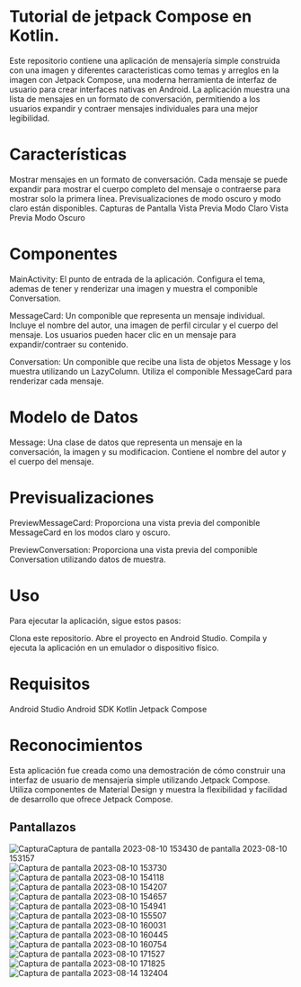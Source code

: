 # Tutorial de jetpack Compose en Kotlin.
Este repositorio contiene una aplicación de mensajería simple construida con  una imagen y diferentes caracteristicas como temas y arreglos en la imagen con Jetpack Compose, una moderna herramienta de interfaz de usuario para crear interfaces nativas en Android. La aplicación muestra una lista de mensajes en un formato de conversación, permitiendo a los usuarios expandir y contraer mensajes individuales para una mejor legibilidad.

# Características
Mostrar mensajes en un formato de conversación.
Cada mensaje se puede expandir para mostrar el cuerpo completo del mensaje o contraerse para mostrar solo la primera línea.
Previsualizaciones de modo oscuro y modo claro están disponibles.
Capturas de Pantalla
Vista Previa Modo Claro
Vista Previa Modo Oscuro

# Componentes
MainActivity: El punto de entrada de la aplicación. Configura el tema, ademas de tener y renderizar una imagen y muestra el componible Conversation.

MessageCard: Un componible que representa un mensaje individual. Incluye el nombre del autor, una imagen de perfil circular y el cuerpo del mensaje. Los usuarios pueden hacer clic en un mensaje para expandir/contraer su contenido.

Conversation: Un componible que recibe una lista de objetos Message y los muestra utilizando un LazyColumn. Utiliza el componible MessageCard para renderizar cada mensaje.

# Modelo de Datos
Message: Una clase de datos que representa un mensaje en la conversación, la imagen y su modificacion. Contiene el nombre del autor y el cuerpo del mensaje.

# Previsualizaciones
PreviewMessageCard: Proporciona una vista previa del componible MessageCard en los modos claro y oscuro.

PreviewConversation: Proporciona una vista previa del componible Conversation utilizando datos de muestra.

# Uso
Para ejecutar la aplicación, sigue estos pasos:

Clona este repositorio.
Abre el proyecto en Android Studio.
Compila y ejecuta la aplicación en un emulador o dispositivo físico.

# Requisitos
Android Studio 
Android SDK 
Kotlin 
Jetpack Compose 

# Reconocimientos
Esta aplicación fue creada como una demostración de cómo construir una interfaz de usuario de mensajería simple utilizando Jetpack Compose. Utiliza componentes de Material Design y muestra la flexibilidad y facilidad de desarrollo que ofrece Jetpack Compose.

## Pantallazos 
![Captura![Captura de pantalla 2023-08-10 153430](https://github.com/MORELO-23-05/MyApplicationM2687340/assets/127150027/4d2843e7-f015-4fa3-afd5-e7f60b8dc61f)
 de pantalla 2023-08-10 153157](https://github.com/MORELO-23-05/MyApplicationM2687340/assets/127150027/84603f96-8e78-44bd-b1ba-c9a9dfb17574)
![Captura de pantalla 2023-08-10 153730](https://github.com/MORELO-23-05/MyApplicationM2687340/assets/127150027/5e65d3e2-a759-4646-bfeb-94333a6b7535)
![Captura de pantalla 2023-08-10 154118](https://github.com/MORELO-23-05/MyApplicationM2687340/assets/127150027/fcb0fd51-e7a9-45b2-a7b3-14a14ef2f294)
![Captura de pantalla 2023-08-10 154207](https://github.com/MORELO-23-05/MyApplicationM2687340/assets/127150027/52cafa8c-9810-4083-81f9-a6aa34f1646b)
![Captura de pantalla 2023-08-10 154657](https://github.com/MORELO-23-05/MyApplicationM2687340/assets/127150027/f0f97d28-b97b-42db-9f6b-a7643e340e0c)
![Captura de pantalla 2023-08-10 154941](https://github.com/MORELO-23-05/MyApplicationM2687340/assets/127150027/bab38f19-48ff-4751-b0b1-f2b95f47dd59)
![Captura de pantalla 2023-08-10 155507](https://github.com/MORELO-23-05/MyApplicationM2687340/assets/127150027/809e37a1-fb9c-4294-935d-6ca025a77e3b)
![Captura de pantalla 2023-08-10 160031](https://github.com/MORELO-23-05/MyApplicationM2687340/assets/127150027/16d40c01-e9b2-4448-80d7-315520fe91ab)
![Captura de pantalla 2023-08-10 160445](https://github.com/MORELO-23-05/MyApplicationM2687340/assets/127150027/a11d32a3-cb4a-4a12-b6fc-9d63e0401072)
![Captura de pantalla 2023-08-10 160754](https://github.com/MORELO-23-05/MyApplicationM2687340/assets/127150027/bc2ad1d1-078a-4e72-aec1-08a899f75f90)
![Captura de pantalla 2023-08-10 171527](https://github.com/MORELO-23-05/MyApplicationM2687340/assets/127150027/08483d88-4911-4b5f-af3a-a06ef7a31413)
![Captura de pantalla 2023-08-10 171825](https://github.com/MORELO-23-05/MyApplicationM2687340/assets/127150027/c54b461a-e1dd-4119-9a10-e306358d4dbd)
![Captura de pantalla 2023-08-14 132404](https://github.com/MORELO-23-05/MyApplicationM2687340/assets/127150027/1826e963-086a-40ad-a03a-3ea3cf1acd1b)

